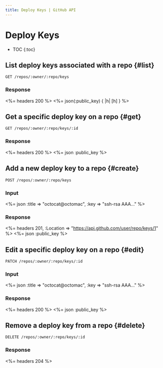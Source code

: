 ```yaml
---
title: Deploy Keys | GitHub API
---
```


# Deploy Keys

* TOC
{:toc}

## List deploy keys associated with a repo {#list}

    GET /repos/:owner/:repo/keys

### Response

<%= headers 200 %>
<%= json(:public_key) { |h| [h] } %>

## Get a specific deploy key on a repo {#get}

    GET /repos/:owner/:repo/keys/:id

### Response

<%= headers 200 %>
<%= json :public_key %>

## Add a new deploy key to a repo {#create}

    POST /repos/:owner/:repo/keys

### Input

<%= json :title => "octocat@octomac", :key => "ssh-rsa AAA..." %>

### Response

<%= headers 201, :Location => "https://api.github.com/user/repo/keys/1" %>
<%= json :public_key %>

## Edit a specific deploy key on a repo {#edit}

    PATCH /repos/:owner/:repo/keys/:id

### Input

<%= json :title => "octocat@octomac", :key => "ssh-rsa AAA..." %>

### Response

<%= headers 200 %>
<%= json :public_key %>

## Remove a deploy key from a repo {#delete}

    DELETE /repos/:owner/:repo/keys/:id

### Response

<%= headers 204 %>
